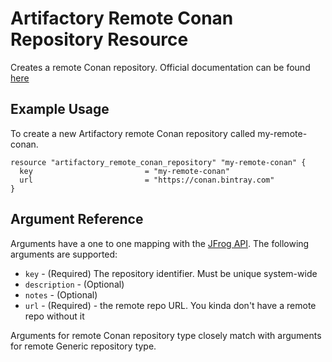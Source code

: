 # Artifactory Remote Conan Repository Resource

Creates a remote Conan repository.
Official documentation can be found [here](https://www.jfrog.com/confluence/display/JFROG/Conan+Repositories)


## Example Usage
To create a new Artifactory remote Conan repository called my-remote-conan.

```hcl
resource "artifactory_remote_conan_repository" "my-remote-conan" {
  key                         = "my-remote-conan"
  url                         = "https://conan.bintray.com"
}
```

## Argument Reference

Arguments have a one to one mapping with the [JFrog API](https://www.jfrog.com/confluence/display/RTF/Repository+Configuration+JSON). The following arguments are supported:

* `key` - (Required) The repository identifier. Must be unique system-wide
* `description` - (Optional)
* `notes` - (Optional)
* `url` - (Required) - the remote repo URL. You kinda don't have a remote repo without it

Arguments for remote Conan repository type closely match with arguments for remote Generic repository type.
